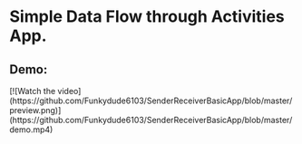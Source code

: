 <h1>Simple Data Flow through Activities App.</h1>
 <h2>Demo:</h2>
[![Watch the video](https://github.com/Funkydude6103/SenderReceiverBasicApp/blob/master/preview.png)](https://github.com/Funkydude6103/SenderReceiverBasicApp/blob/master/demo.mp4)
